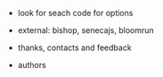 - look for seach code for options


- external: bishop, senecajs, bloomrun
- thanks, contacts and feedback
- authors
